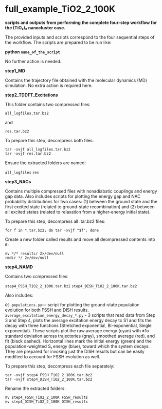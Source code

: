 # full_example_TiO2_2_100K

**scripts and outputs from performing the complete four-step workflow for the (TiO₂)₂ nanocluster case.**


The provided inputs and scripts correspond to the four sequential steps of the workflow. 
The scripts are prepared to be run like:

**python `name_of_the_script`**

No further action is needed.


**step1_MD**

Contains the trajectory file obtained with the molecular dynamics (MD) simulation. No extra action is required here.

**step2_TDDFT_Excitations**

This folder contains two compressed files:

`all_logfiles.tar.bz2`

and 

`res.tar.bz2`

To prepare this step, decompress both files:

    tar -xvjf all_logfiles.tar.bz2
    tar -xvjf res.tar.bz2

Ensure the extracted folders are named:

`all_logfiles`
`res`

**step3_NACs**

Contains multiple compressed files with nonadiabatic couplings and energy gap data.
Also includes scripts for plotting the energy gap and NAC probability distributions for two cases: (1) between the ground state and the first excited state (related to ground-state recombination) and (2) between all excited states (related to relaxation from a higher-energy initial state).

To prepare this step, decompress all .tar.bz2 files:

    for f in *.tar.bz2; do tar -xvjf "$f"; done

Create a new folder called results and move all deompressed contents into it:

    mv */* results/ 2>/dev/null
    rmdir */ 2>/dev/null

**step4_NAMD**

Contains two compressed files:

`step4_FSSH_TiO2_2_100K.tar.bz2`
`step4_DISH_TiO2_2_100K.tar.bz2`

Also includes:

`GS_populations.py`— script for plotting the ground-state population evolution for both FSSH and DISH results.
`average_excitation_energy_decay_*.py` - 3 scripts that read data from Step 3 and Step 4, plots the average excitation energy decay to S1 and 
fits the decay with three functions (Stretched exponential, Bi-exponential, Single exponential). These scripts plot the raw average energy (cyan) with ±1σ standard deviation across trajectories (gray), smoothed average (red), and fit (black dashed). Horizontal lines mark the initial energy (green) and the population-weighted S₁ energy (blue), toward which the 
system decays. They are prepared for invoking just the DISH results but can be easily modified to account for FSSH evolution as well.

To prepare this step, decompress each file separately:

    tar -xvjf step4_FSSH_TiO2_2_100K.tar.bz2
    tar -xvjf step4_DISH_TiO2_2_100K.tar.bz2

Rename the extracted folders:

    mv step4_FSSH_TiO2_2_100K FSSH_results
    mv step4_DISH_TiO2_2_100K DISH_results


